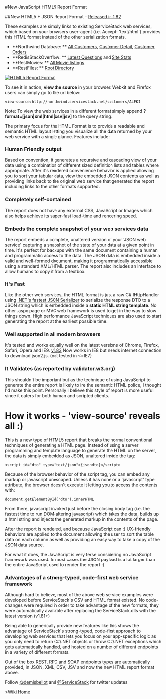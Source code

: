 #New JavaScript HTML5 Report Format
 
##New HTML5 + JSON Report Format - [Released in 1.82](~/framework/release-notes)

These examples are simply links to existing ServiceStack web services, which based on your browsers user-agent (i.e. Accept: 'text/html') provides this HTML format instead of the other serialization formats. 

  - **Northwind Database: **  [All Customers](http://northwind.servicestack.net/customers), [Customer Detail](http://northwind.servicestack.net/customers/ALFKI), [Customer Orders](http://northwind.servicestack.net/orders)
  - **RedisStackOverflow: **  [Latest Questions](http://mono.servicestack.net/RedisStackOverflow/questions) and [Site Stats](http://mono.servicestack.net/RedisStackOverflow/stats)
  - **RestMovies: **  [All Movie listings](http://mono.servicestack.net/ServiceStack.MovieRest/movies)
  - **RestFiles: **  [Root Directory](http://mono.servicestack.net/RestFiles/files)

[![HTML5 Report Format](http://mono.servicestack.net/img/HTML5Format.png)](http://northwind.servicestack.net/customers/ALFKI)

To see it in action, **view the source** in your browser. Webkit and Firefox users can simply go to the url below:

    view-source:http://northwind.servicestack.net/customers/ALFKI

Note: To view the web services in a different format simply append **?format=[json|xml|html|csv|jsv]** to the query string.


The primary focus for the HTML Format is to provide a readable and semantic HTML layout letting you visualize all the data returned by your web service with a single glance.
Features include:

### Human Friendly output
Based on convention, it generates a recursive and cascading view of your data using a combination of different sized definition lists and tables where appropriate.
After it's rendered convenience behavior is applied allowing you to sort your tabular data, view the embedded JSON contents as well as providing links back to the original web service that generated the report including links to the other formats supported.

### Completely self-contained
The report does not have any external CSS, JavaScript or Images which also helps achieve its super-fast load-time and rendering speed.

### Embeds the complete snapshot of your web services data
The report embeds a complete, unaltered version of your 'JSON web service' capturing a snapshot of the state of your data at a given point in time. 
It's perfect for backups with the same document containing a human and programmatic access to the data. 
The JSON data is embedded inside a valid and well-formed document, making it programmatically accessible using a standard XML/HTML parser. 
The report also includes an interface to allow humans to copy it from a textbox.
  
### It's Fast
Like the other web services, the HTML format is just a raw C# IHttpHandler using 
[.NET's fastest JSON Serializer](http://www.servicestack.net/mythz_blog/?p=344) 
to serialize the response DTO to a JSON string which is embedded inside a **static HTML string template**. 
No other .aspx page or MVC web framework is used to get in the way to slow things down.
High performance JavaScript techniques are also used to start generating the report at the earliest possible time.

### Well supported in all modern browsers
It's tested and works equally well on the latest versions of Chrome, Firefox, Safari, Opera and IE9.
[v1.83](https://github.com/ServiceStack/ServiceStack/downloads) Now works in IE8 but needs internet connection to download json2.js. (not tested in <=IE7)

### It Validates (as reported by validator.w3.org)
This shouldn't be important but as the technique of using JavaScript to generate the entire report is likely to ire the semantic HTML police, I thought I'd make this point. Personally I believe this style of report is more useful since it caters for both human and scripted clients.

# How it works - 'view-source' reveals all :)

This is a new type of HTML5 report that breaks the normal conventional techniques of generating a HTML page.
Instead of using a server programming and template language to generate the HTML on the server, the data is simply embedded as JSON, unaltered inside the tag:

    <script id="dto" type="text/json">{jsondto}</script>

Because of the browser behavior of the script tag, you can embed any markup or javascript unescaped.
Unless it has none or a 'javascript' type attribute, the browser doesn't execute it letting you to access the contents with:

    document.getElementById('dto').innerHTML
    
From there, javascript invoked just before the closing body tag (i.e. the fastest time to run DOM-altering javascript) which takes the data, 
builds up a html string and injects the generated markup in the contents of the page.

After the report is rendered, and because JavaScript can :) UX-friendly behaviors are applied to the document allowing the user to sort the table data on each column as well as providing an easy way to take a copy of the JSON data source.

For what it does, the JavaScript is very terse considering no JavaScript framework was used. In most cases the JSON payload is a lot larger than the entire JavaScript used to render the report :)

### Advantages of a strong-typed, code-first web service framework

Although hard to believe, most of the above web service examples were developed before ServiceStack's CSV and HTML format existed.
No code-changes were required in order to take advantage of the new formats, they were automatically available after replacing the ServiceStack.dlls with the latest version (v1.81+)

Being able to generically provide new features like this shows the advantage of ServiceStack's strong-typed, code-first approach to developing web services that lets you focus on your app-specific logic as you only need to return C#/.NET objects or throw C#/.NET exceptions which gets automatically handled, and hosted on a number of different endpoints in a variety of different formats.
 
Out of the box REST, RPC and SOAP endpoints types are automatically provided, in JSON, XML, CSV, JSV and now the new HTML report format above.

Follow [@demisbellot](http://twitter.com/demisbellot) and [@ServiceStack](http://twitter.com/ServiceStack) for twitter updates



[<Wiki Home](~/framework/home)